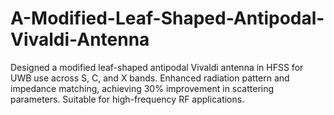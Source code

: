 # A-Modified-Leaf-Shaped-Antipodal-Vivaldi-Antenna
Designed a modified leaf-shaped antipodal Vivaldi antenna in HFSS for UWB use across S, C, and X bands. Enhanced radiation pattern and impedance matching, achieving 30% improvement in scattering parameters. Suitable for high-frequency RF applications.
